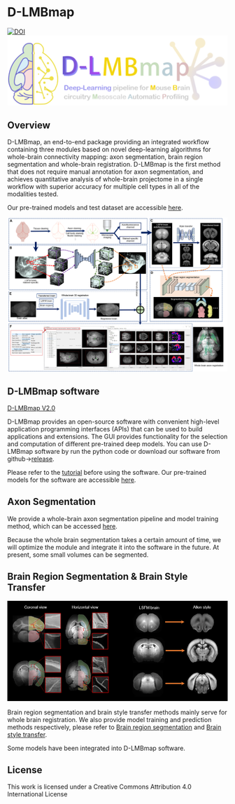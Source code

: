 # D-LMBmap
[![DOI](https://zenodo.org/badge/DOI/10.21203/rs.3.rs-2188055/v1.svg)](https://doi.org/10.21203/rs.3.rs-2188055/v1)
![logo](./D-LMBmap.png)
## Overview
D-LMBmap, an end-to-end package providing an integrated workflow containing three modules based on novel deep-learning algorithms for whole-brain connectivity mapping: axon segmentation, brain region segmentation and whole-brain registration. D-LMBmap is the first method that does not require manual annotation for axon segmentation, and achieves quantitative analysis of whole-brain projectome in a single workflow with superior accuracy for multiple cell types in all of the modalities tested.

Our pre-trained models and test dataset are accessible [here](https://drive.google.com/drive/folders/1wQ-gvxpLPXUk6D-2jdbttq_lOw1nzBzz?usp=share_link).


![pipeline](./pipeline.png)
## D-LMBmap software
[D-LMBmap V2.0](https://github.com/lmbneuron/D-LMBmap/releases)


D-LMBmap provides an open-source software with convenient high-level application programming interfaces (APIs) that can be used to build applications and extensions. The GUI provides functionality for the selection and computation of different pre-trained deep models. 
You can use D-LMBmap software by run the python code or download our software from github->[release](https://github.com/lmbneuron/D-LMBmap/releases).

Please refer to the [tutorial](https://github.com/lmbneuron/D-LMBmap/tree/main/tutorial) before using the software. Our pre-trained models for the software are accessible [here](https://drive.google.com/drive/folders/1lEg_epSqCMjSUmVAdwwStvobXrEt82gq?usp=share_link).

## Axon Segmentation

We provide a whole-brain axon segmentation pipeline and model training method, which can be accessed [here](https://github.com/lmbneuron/D-LMBmap/tree/main/Axon%20Segmentation).

Because the whole brain segmentation takes a certain amount of time, we will optimize the module and integrate it into the software in the future. At present, some small volumes can be segmented.

## Brain Region Segmentation & Brain Style Transfer

![Brain region segmentation and Brain style Transfer](https://github.com/lmbneuron/D-LMBmap/blob/main/Brain%20Region%20Segmentation/Brain%20region%20segmentation%20and%20brain%20style%20transfer.png)

Brain region segmentation and brain style transfer methods mainly serve for whole brain registration. We also provide model training and prediction methods respectively, please refer to [Brain region segmentation](https://github.com/lmbneuron/D-LMBmap/tree/main/Brain%20Region%20Segmentation) and [Brain style transfer](https://github.com/lmbneuron/D-LMBmap/tree/main/Brain%20Style%20Transfer).

Some models have been integrated into D-LMBmap software.

## License
This work is licensed under a Creative Commons Attribution 4.0 International License
